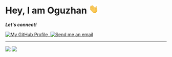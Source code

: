 <h1>Hey, I am Oguzhan <img src="assets/hi.gif" width="30px"></h1>
<p><b><i>Let's connect!</i></b></p>
<a target="_blank" href="https://github.com/oguzhnatly"><img alt="My GitHub Profile" src="https://img.shields.io/github/followers/oguzhnatly?label=FOLLOW&style=for-the-badge">
<a target="_blank" href="mailto:oguzhnatly@gmail.com"><img alt="" src="https://img.shields.io/badge/gmail-c14438.svg?&style=for-the-badge&logo=gmail&logoColor=white">
<a target="_blank" href="https://www.linkedin.com/in/oguzhanatalay/"><img alt="Send me an email" src="https://img.shields.io/badge/linkedin-blue.svg?&style=for-the-badge&logo=linkedin&logoColor=white"></a>
<hr />
<p><img src="https://github-readme-stats.vercel.app/api?username=oguzhnatly&show_icons=true&theme=gotham&hide_border=1&count_private=true">
<img src="https://github-readme-stats.vercel.app/api/top-langs/?username=oguzhnatly&layout=compact&theme=gotham&hide_border=1"></p>
